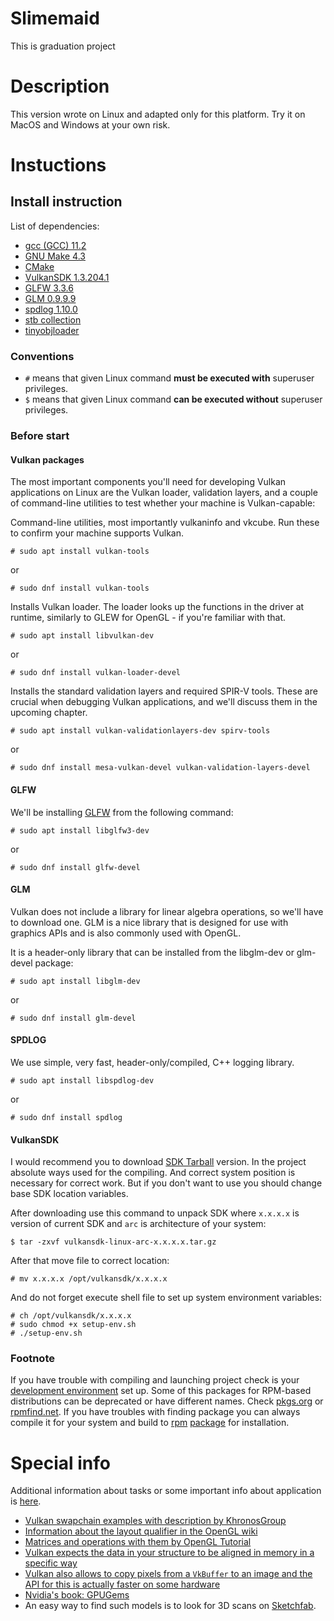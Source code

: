 # Slimemaid
This is graduation project

# Description
This version wrote on Linux and adapted only for this platform. Try it on MacOS and Windows at your own risk.

# Instuctions

## Install instruction
List of dependencies:
 - [gcc (GCC) 11.2](https://gcc.gnu.org/gcc-11/)
 - [GNU Make 4.3](https://www.gnu.org/software/make/)
 - [CMake](https://cmake.org/)
 - [VulkanSDK 1.3.204.1](https://vulkan.lunarg.com/sdk/home)
 - [GLFW 3.3.6](https://www.glfw.org/)
 - [GLM 0.9.9.9](https://github.com/g-truc/glm)
 - [spdlog 1.10.0](https://github.com/gabime/spdlog)
 - [stb collection](https://github.com/nothings/stb)
 - [tinyobjloader](https://github.com/tinyobjloader/tinyobjloader)

### Conventions

* `#` means that given Linux command **must be executed with** superuser privileges.
* `$` means that given Linux command **can be executed without** superuser privileges.

### Before start
#### Vulkan packages
The most important components you'll need for developing Vulkan applications on Linux are the Vulkan loader, validation layers, and a couple of command-line utilities to test whether your machine is Vulkan-capable:

Command-line utilities, most importantly vulkaninfo and vkcube. Run these to confirm your machine supports Vulkan.

```console
# sudo apt install vulkan-tools
```
or
```console
# sudo dnf install vulkan-tools
```

Installs Vulkan loader. The loader looks up the functions in the driver at runtime, similarly to GLEW for OpenGL - if you're familiar with that.

```console
# sudo apt install libvulkan-dev
```
or
```console
# sudo dnf install vulkan-loader-devel
```

Installs the standard validation layers and required SPIR-V tools. These are crucial when debugging Vulkan applications, and we'll discuss them in the upcoming chapter.

```console    
# sudo apt install vulkan-validationlayers-dev spirv-tools
```
or
```console    
# sudo dnf install mesa-vulkan-devel vulkan-validation-layers-devel
```

#### GLFW
We'll be installing [GLFW](https://www.glfw.org/) from the following command:

```console
# sudo apt install libglfw3-dev
```
or
```console
# sudo dnf install glfw-devel
```

#### GLM
Vulkan does not include a library for linear algebra operations, so we'll have to download one. GLM is a nice library that is designed for use with graphics APIs and is also commonly used with OpenGL.

It is a header-only library that can be installed from the libglm-dev or glm-devel package:

```console
# sudo apt install libglm-dev
```
or
```console
# sudo dnf install glm-devel
```

#### SPDLOG
We use simple, very fast, header-only/compiled, C++ logging library.

```console
# sudo apt install libspdlog-dev
```
or
```console
# sudo dnf install spdlog
```

#### VulkanSDK
I would recommend you to download [SDK Tarball](https://sdk.lunarg.com/sdk/download/1.3.204.1/linux/vulkansdk-linux-x86_64-1.3.204.1.tar.gz) version. In the project absolute ways used for the compiling. And correct system position is necessary for correct work.
But if you don't want to use you should change base SDK location variables.

After downloading use this command to unpack SDK where `x.x.x.x` is version of current SDK and `arc` is architecture of your system:

```console
$ tar -zxvf vulkansdk-linux-arc-x.x.x.x.tar.gz
```

After that move file to correct location:

```console
# mv x.x.x.x /opt/vulkansdk/x.x.x.x
```

And do not forget execute shell file to set up system environment variables:

```console
# ch /opt/vulkansdk/x.x.x.x
# sudo chmod +x setup-env.sh
# ./setup-env.sh
```

### Footnote
If you have trouble with compiling and launching project check is your [development environment](https://vulkan-tutorial.com/en/Development_environment#page_Linux) set up.
Some of this packages for RPM-based distributions can be deprecated or have different names. Check [pkgs.org](https://pkgs.org) or [rpmfind.net](https://rpmfind.net/).
If you have troubles with finding package you can always compile it for your system and build to [rpm](https://rpm.org/) [package](https://rpm-packaging-guide.github.io/) for installation.

# Special info
Additional information about tasks or some important info about application is [here](./NOTES.md).

 - [Vulkan swapchain examples with description by KhronosGroup](https://github.com/KhronosGroup/Vulkan-Docs/wiki/Synchronization-Examples#swapchain-image-acquire-and-present)
 - [Information about the layout qualifier in the OpenGL wiki](https://www.khronos.org/opengl/wiki/Layout_Qualifier_(GLSL))
 - [Matrices and operations with them by OpenGL Tutorial](https://www.opengl-tutorial.org/beginners-tutorials/tutorial-3-matrices/)
 - [Vulkan expects the data in your structure to be aligned in memory in a specific way](https://www.khronos.org/registry/vulkan/specs/1.3-extensions/html/chap15.html#interfaces-resources-layout)
 - [Vulkan also allows to copy pixels from a `VkBuffer` to an image and the API for this is actually faster on some hardware](https://developer.nvidia.com/vulkan-memory-management)
 - [Nvidia's book: GPUGems](https://developer.nvidia.com/gpugems/gpugems/contributors)
 - An easy way to find such models is to look for 3D scans on [Sketchfab](https://sketchfab.com/).
